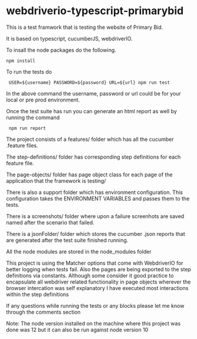 # webdriverio-typescript-primarybid

This is a test framwork that is testing the website of Primary Bid.

It is based on typescript, cucumberJS, webdriverIO.

To insall the node packages do the following.

``npm install``

To run the tests do 

`` USER=${username} PASSWORD=${password} URL=${url} npm run test``

In the above command the username, password or url could be for your local or pre prod environment.

Once the test suite has run you can generate an html report as well by running the command

`` npm run report``

The project consists of a features/ folder which has all the cucumber .feature files.

The step-definitions/ folder has corresponding step definitions for each feature file.

The page-objects/ folder has page object class for each page of the application that the framework is testing/

There is also a support folder which  has environment configuration. This configuration takes the ENVIRONMENT VARIABLES and passes them to the tests.

There is a screenshots/ folder where upon a failure screenhots are saved named after the scenario that failed.

There is a jsonFolder/ folder which stores the cucumber .json reports that are generated after the test suite finished running.

All the node modules are stored in the node_modules folder 

This project is using the Matcher options that come with WebdriverIO for better logging when tests fail. Also the pages are being exported to the step definitions via constants. Although some consider it good practice to encapsulate all webdriver related functionality in page objects wherever the browser intercation was self explanatory I have executed most interactions within the step definitions


If any questions while running the tests or any blocks please let me know through the comments section

Note: The node version installed on the machine where this project was done was 12 but it can also be run against node version 10


